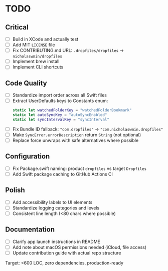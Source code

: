 # TODO

## Critical

- [ ] Build in XCode and actually test
- [ ] Add MIT `LICENSE` file 
- [ ] Fix CONTRIBUTING.md URL: `.dropfiles/dropfiles` → `nicholaswmin/dropfiles`
- [ ] Implement brew install
- [ ] Implement CLI shortcuts

## Code Quality

- [ ] Standardize import order across all Swift files
- [ ] Extract UserDefaults keys to Constants enum:
  ```swift
  static let watchedFolderKey = "watchedFolderBookmark"
  static let autoSyncKey = "autoSyncEnabled" 
  static let syncIntervalKey = "syncInterval"
  ```
- [ ] Fix Bundle ID fallback: `"com.dropfiles"` → `"com.nicholaswmin.dropfiles"`
- [ ] Make `SyncError.errorDescription` return `String` (not optional)
- [ ] Replace force unwraps with safe alternatives where possible

## Configuration

- [ ] Fix Package.swift naming: product `dropfiles` vs target `Dropfiles`
- [ ] Add Swift package caching to GitHub Actions CI

## Polish

- [ ] Add accessibility labels to UI elements  
- [ ] Standardize logging categories and levels
- [ ] Consistent line length (<80 chars where possible)

## Documentation

- [ ] Clarify app launch instructions in README
- [ ] Add note about macOS permissions needed (iCloud, file access)
- [ ] Update contribution guide with actual repo structure

Target: <600 LOC, zero dependencies, production-ready
